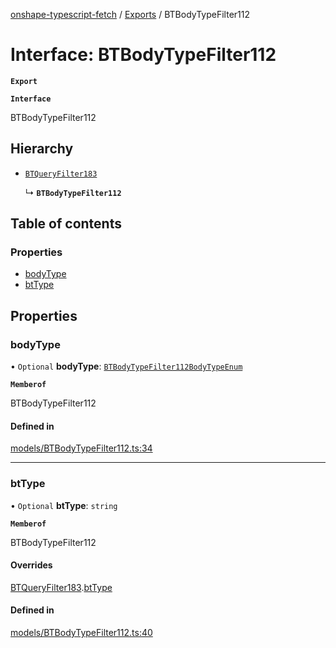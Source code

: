 [onshape-typescript-fetch](../README.md) / [Exports](../modules.md) / BTBodyTypeFilter112

# Interface: BTBodyTypeFilter112

**`Export`**

**`Interface`**

BTBodyTypeFilter112

## Hierarchy

- [`BTQueryFilter183`](BTQueryFilter183.md)

  ↳ **`BTBodyTypeFilter112`**

## Table of contents

### Properties

- [bodyType](BTBodyTypeFilter112.md#bodytype)
- [btType](BTBodyTypeFilter112.md#bttype)

## Properties

### bodyType

• `Optional` **bodyType**: [`BTBodyTypeFilter112BodyTypeEnum`](../modules.md#btbodytypefilter112bodytypeenum-1)

**`Memberof`**

BTBodyTypeFilter112

#### Defined in

[models/BTBodyTypeFilter112.ts:34](https://github.com/toebes/onshape-typescript-fetch/blob/3e11ae1/models/BTBodyTypeFilter112.ts#L34)

___

### btType

• `Optional` **btType**: `string`

**`Memberof`**

BTBodyTypeFilter112

#### Overrides

[BTQueryFilter183](BTQueryFilter183.md).[btType](BTQueryFilter183.md#bttype)

#### Defined in

[models/BTBodyTypeFilter112.ts:40](https://github.com/toebes/onshape-typescript-fetch/blob/3e11ae1/models/BTBodyTypeFilter112.ts#L40)
